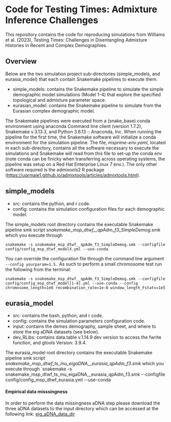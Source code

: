 # Code for Testing Times: Admixture Inference Challenges 

This repository contains the code for reproducing simulations from Williams et al. (2023), Testing Times: Challenges in Disentangling Admixture Histories in Recent and Complex Demographies.


## Overview
Below are the two simulation project sub-directories (simple_models, and eurasia_model) that each contain Snakemake pipelines to execute them.

- simple_models: contains the Snakemake pipeline to simulate the simple demographic model simulations (Model 1-4) that explore the specified topological and admixture parameter space.
- eurasian_model: contains the Snakemake pipeline to simulate from the Eurasian complex demographic model.  

The Snakemake pipelines were executed from a (snake_base) conda environment using anaconda Command line client (version 1.7.2), Snakemake v.3.13.3, and Python 3.6.13 :: Anaconda, Inc. When running the pipeline for the first time, the Snakemake software will initialize a conda environment for the simulation pipeline. The file, *msprime-env.yaml*, located in each sub-directory, contains all the software necessary to execute the simulations and Snakemake will read from this file to set-up the conda env (note conda can be finicky when transferring across operating systems, the pipeline was setup on a Red Hat Enterprise Linux 7 env.). The only other software required is the admixools2 R package (https://uqrmaie1.github.io/admixtools/articles/admixtools.html).


## simple_models
- src: contains the python, and r code. 
- config: contains the simulation configuration files for each demographic model.  

The simple_models root directory contains the executable Snakemake pipeline smk script *snakemake_msp_dtwf__qpAdm_f3_SimpleDemog.smk* which you execute through

`snakemake -s snakemake_msp_dtwf__qpAdm_f3_SimpleDemog.smk --configfile config/config_msp_dtwf_modelX.yml --use-conda`

You can override the configuration file through the command line argument `--config yourparam=1.5.` As such to perform a small chromosome test run the following from the terminal:

`snakemake -s snakemake_msp_dtwf__qpAdm_f3_SimpleDemog.smk --configfile config/config_msp_dtwf_model[1-4].yml --use-conda --config chromosome_length=1e6 recombination_rate=1e-8 window_length_Fstats=1e5`


## eurasia_model
- src: contains the bash, python, and r code. 
- config: contains the simulation parameters configuration code.  
- input: contains the demes demography, sample sheet, and where to store the eig aDNA datasets (see below).
- dev_RLibs: contains data.table v.1.14.9 dev version to access the fwrite function, and gtools Version: 3.9.4. 

The eurasia_model root directory contains the executable Snakemake pipeline smk script *snakemake_msp_dtwf_ts_mu_eigaDNA__eurasia_qpAdm_f3.smk* which you execute through
`snakemake -s snakemake_msp_dtwf_ts_mu_eigaDNA__eurasia_qpAdm_f3.smk --configfile config/config_msp_dtwf_eurasia.yml --use-conda 

#### Empirical data misssingness 
In order to perform the data missingness aDNA step please download the three aDNA datasets to the input directory which can be accessed at the following link: [eig_aDNA_data_dir](https://drive.google.com/drive/folders/1Uv-2NSK7e-EtO960sKGkEHB_xV5k9bOl?usp=sharing)

